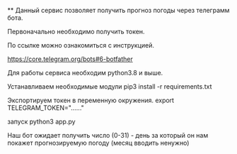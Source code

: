 ** Данный  сервис позволяет  получить прогноз погоды через телеграмм бота.

Первоначально необходимо получить токен.

По ссылке можно ознакомиться с инструкцией.

https://core.telegram.org/bots#6-botfather

Для работы сервиса необходим python3.8 и выше.

Устанавливаем необходимые модули
pip3 install -r requirements.txt

Экспортируем токен в переменную окружения.
export TELEGRAM_TOKEN="......"

запуск 
python3 app.py

Наш бот ожидает получить число (0-31) - день за который он нам покажет прогнозируемую погоду (месяц вводить ненужно)


